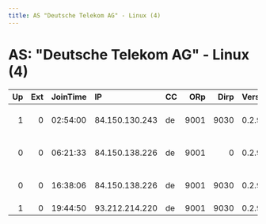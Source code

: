 ```yaml
---
title: AS "Deutsche Telekom AG" - Linux (4)
---
```


# AS: "Deutsche Telekom AG" - Linux (4)

|   Up |   Ext | JoinTime   | IP             | CC   |   ORp |   Dirp | Version   | Contact                   | Nickname       |   eFamMembers |
|-----:|------:|:-----------|:---------------|:-----|------:|-------:|:----------|:--------------------------|:---------------|--------------:|
|    1 |     0 | 02:54:00   | 84.150.130.243 | de   |  9001 |   9030 | 0.2.9.12  | fa39bf20 AT opayq DOT com | secondsense    |             1 |
|    0 |     0 | 06:21:33   | 84.150.138.226 | de   |  9001 |      0 | 0.2.9.12  | fa39bf20 AT opayq DOT com | secondprisma54 |             1 |
|    0 |     0 | 16:38:06   | 84.150.138.226 | de   |  9001 |   9030 | 0.2.9.12  | fa39bf20 AT opayq DOT com | secondsense    |             1 |
|    1 |     0 | 19:44:50   | 93.212.214.220 | de   |  9001 |   9030 | 0.2.9.12  | None                      | Sppit01        |             1 |
